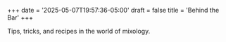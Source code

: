 +++
date = '2025-05-07T19:57:36-05:00'
draft = false 
title = 'Behind the Bar'
+++

Tips, tricks, and recipes in the world of mixology.


